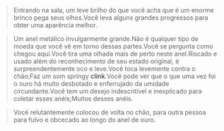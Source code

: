 > Entrando na sala, um leve brilho do que você acha que é um enorme brinco pega seus olhos.Você leva alguns grandes progressos para obter uma aparência melhor.
  
> Um anel metálico invulgarmente grande.Não é qualquer tipo de moeda que você vê em torno dessas partes.Você se pergunta como chegou aqui.Você tira uma olhada mais de perto neste anel.Riscado e usado além do reconhecimento de seu estado original, é surpreendentemente oco e leve.Você toca levemente contra o chão;Faz um som springy **clink**.Você pode ver que o que uma vez foi o ouro há muito desbotado e enferrujado da umidade circundante.Você tem um desejo indescritível e inexplicado para coletar esses anéis;Muitos desses anéis.
  
> Você relutantemente colocou de volta no chão, para outra pessoa para fulvo e obcecado ao longo do anel de ouro.


